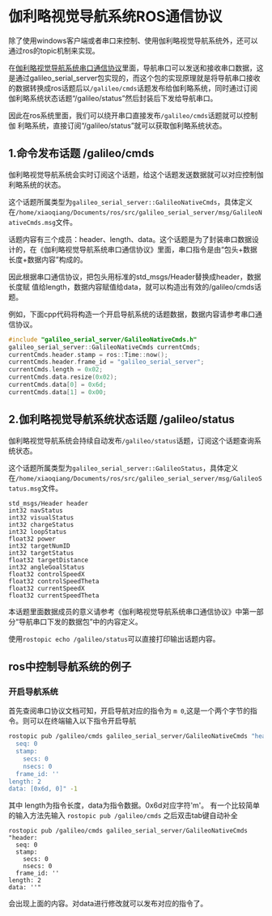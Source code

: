 # <a href="#" id="start"></a>伽利略视觉导航系统ROS通信协议

除了使用windows客户端或者串口来控制、使用伽利略视觉导航系统外，还可以通过ros的topic机制来实现。

在[伽利略视觉导航系统串口通信协议](/serial.html)里面，导航串口可以发送和接收串口数据，这是通过galileo_serial_server包实现的，而这个包的实现原理就是将导航串口接收的数据转换成ros话题后以`/galileo/cmds`话题发布给伽利略系统，同时通过订阅伽利略系统状态话题“/galileo/status”然后封装后下发给导航串口。

因此在ros系统里面，我们可以绕开串口直接发布`/galileo/cmds`话题就可以控制伽
利略系统，直接订阅“/galileo/status”就可以获取伽利略系统状态。

## 1.命令发布话题 /galileo/cmds

伽利略视觉导航系统会实时订阅这个话题，给这个话题发送数据就可以对应控制伽利略系统的状态。

这个话题所属类型为`galileo_serial_server::GalileoNativeCmds`，具体定义在`/home/xiaoqiang/Documents/ros/src/galileo_serial_server/msg/GalileoNativeCmds.msg`文件。

话题内容有三个成员：header、length、data。这个话题是为了封装串口数据设计的，在《伽利略视觉导航系统串口通信协议》里面，串口指令是由“包头+数据长度+数据内容”构成的。

因此根据串口通信协议，把包头用标准的std_msgs/Header替换成header，数据长度赋
值给length，数据内容赋值给data，就可以构造出有效的/galileo/cmds话题。

例如，下面cpp代码将构造一个开启导航系统的话题数据，数据内容请参考串口通信协议。

```cpp
#include "galileo_serial_server/GalileoNativeCmds.h"
galileo_serial_server::GalileoNativeCmds currentCmds;
currentCmds.header.stamp = ros::Time::now();
currentCmds.header.frame_id = "galileo_serial_server";
currentCmds.length = 0x02;
currentCmds.data.resize(0x02);
currentCmds.data[0] = 0x6d;
currentCmds.data[1] = 0x00;
```

## 2.伽利略视觉导航系统状态话题 /galileo/status
伽利略视觉导航系统会持续自动发布`/galileo/status`话题，订阅这个话题查询系统状态。

这个话题所属类型为`galileo_serial_server::GalileoStatus`，具体定义在`/home/xiaoqiang/Documents/ros/src/galileo_serial_server/msg/GalileoStatus.msg`文件。

```
std_msgs/Header header
int32 navStatus
int32 visualStatus
int32 chargeStatus
int32 loopStatus
float32 power
int32 targetNumID
int32 targetStatus
float32 targetDistance
int32 angleGoalStatus
float32 controlSpeedX
float32 controlSpeedTheta
float32 currentSpeedX
float32 currentSpeedTheta
```

本话题里面数据成员的意义请参考《伽利略视觉导航系统串口通信协议》中第一部分“导航串口下发的数据包”中的内容定义。

使用`rostopic echo /galileo/status`可以直接打印输出话题内容。

## ros中控制导航系统的例子

### 开启导航系统

首先查阅串口协议文档可知，开启导航对应的指令为 `m 0`,这是一个两个字节的指令。则可以在终端输入以下指令开启导航

```bash
rostopic pub /galileo/cmds galileo_serial_server/GalileoNativeCmds "header:
  seq: 0
  stamp:
    secs: 0
    nsecs: 0
  frame_id: ''
length: 2
data: [0x6d, 0]" -1
```

其中 length为指令长度，data为指令数据。0x6d对应字符'm'。
有一个比较简单的输入方法先输入 `rostopic pub /galileo/cmds` 之后双击tab键自动补全

```
rostopic pub /galileo/cmds galileo_serial_server/GalileoNativeCmds "header:
  seq: 0
  stamp:
    secs: 0
    nsecs: 0
  frame_id: ''
length: 2
data: ''" 
```

会出现上面的内容。对data进行修改就可以发布对应的指令了。
